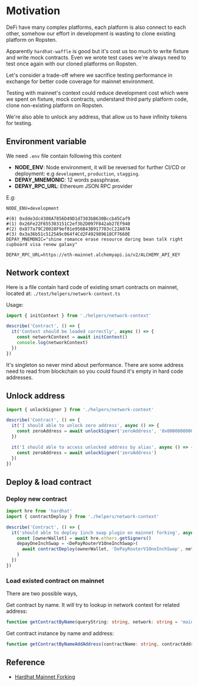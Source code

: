 # Motivation

DeFi have many complex platforms, each platform is also connect to each other, somehow our effort in development is wasting to clone existing platform on Ropsten.

Apparently `hardhat-waffle` is good but it's cost us too much to write fixture and write mock contracts. Even we wrote test cases we're always need to test once again with our cloned platforms on Ropsten.

Let's consider a trade-off where we sacrifice testing performance in exchange for better code coverage for mainnet environment.

Testing with mainnet's context could reduce development cost which were we spent on fixture, mock contracts, understand third party platform code, clone non-existing platform on Ropsten.

We're also able to unlock any address, that allow us to have infinity tokens for testing.

## Environment variable

We need `.env` file contain following this content

- **NODE_ENV**: Node environment, it will be reversed for further CI/CD or deployment: e.g `development`, `production`, `stagging`.
- **DEPAY_MNEMONIC**: 12 words passphrase.
- **DEPAY_RPC_URL**: Ethereum JSON RPC provider

E.g:

```
NODE_ENV=development

#(0) 0xdde3dc4308A7856D49D1d7303bB630Bccb45Caf9
#(1) 0x26Fe22F655303151C2ef3b2D097F842ab27Ef940
#(2) 0x877a79C20028F9ef81e956B43B917703cC22A07A
#(3) 0x3a36b51c5125A9c064f4Cd2F492989618CF7660E
DEPAY_MNEMONIC="shine romance erase resource daring bean talk right cupboard visa renew galaxy"

DEPAY_RPC_URL=https://eth-mainnet.alchemyapi.io/v2/ALCHEMY_API_KEY
```

## Network context

Here is a file contain hard code of existing smart contracts on mainnet, located at: `./test/helpers/network-context.ts`

Usage:

```typescript
import { initContext } from './helpers/network-context'

describe('Contract', () => {
  it('Context should be loaded correctly', async () => {
    const networkContext = await initContext()
    console.log(networkContext)
  })
})
```

It's singleton so never mind about performance. There are some address need to read from blockchain so you could found it's empty in hard code addresses.

## Unlock address

```typescript
import { unlockSigner } from './helpers/network-context'

describe('Contract', () => {
  it('I should able to unlock zero address', async () => {
    const zeroAddress = await unlockSigner('zeroAddress', '0x0000000000000000000000000000000000000000')
  })

  it('I should able to access unlocked address by alias', async () => {
    const zeroAddress = await unlockSigner('zeroAddress')
  })
})
```

## Deploy & load contract

### Deploy new contract

```typescript
import hre from 'hardhat'
import { contractDeploy } from './helpers/network-context'

describe('Contract', () => {
  it('should able to deploy 1inch swap plugin on mainnet forking', async () => {
    const [ownerWallet] = await hre.ethers.getSigners()
    depayOneInchSwap = <DePayRouterV1OneInchSwap>(
      await contractDeploy(ownerWallet, 'DePayRouterV1OneInchSwap', networkContext.OneSplitAudit)
    )
  })
})
```

### Load existed contract on mainnet

There are two possible ways,

Get contract by name. It will try to lookup in network context for related address:

```typescript
function getContractByName(queryString: string, network: string = 'mainnet')
```

Get contract instance by name and address:

```typescript
function getContractByNameAddAddress(contractName: string, contractAddress: string = zeroAddress): Promise<Contract>
```

## Reference

- [Hardhat Mainnet Forking](https://hardhat.org/guides/mainnet-forking.html)
